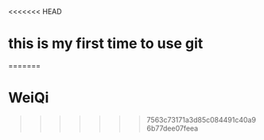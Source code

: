 <<<<<<< HEAD
# this is my first time to use git
=======
# WeiQi
>>>>>>> 7563c73171a3d85c084491c40a96b77dee07feea
